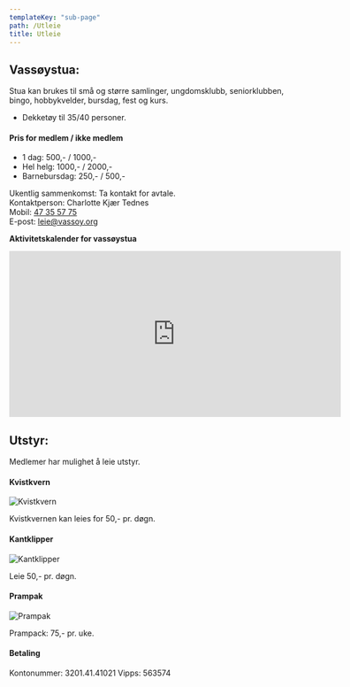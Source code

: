```yaml
---
templateKey: "sub-page"
path: /Utleie
title: Utleie
---
```


## Vassøystua:

Stua kan brukes til små og større samlinger, ungdomsklubb, seniorklubben, bingo, hobbykvelder, bursdag, fest og kurs.

- Dekketøy til 35/40 personer.

#### Pris for medlem / ikke medlem

- 1 dag: 500,- / 1000,-
- Hel helg: 1000,- / 2000,-
- Barnebursdag: 250,- / 500,-

Ukentlig sammenkomst: Ta kontakt for avtale.<br>
Kontaktperson: Charlotte Kjær Tednes<br>
Mobil: [47 35 57 75](tel:47355775)<br>
E-post: [leie@vassoy.org](mailto:leie@vassoy.org)<br>

**Aktivitetskalender for vassøystua**

<iframe src="https://calendar.google.com/calendar/embed?height=600&amp;wkst=2&amp;bgcolor=%23ffffff&amp;ctz=Europe%2FCopenhagen&amp;src=NDk4OGdhNTJlbHNyMDl2bGVlbDRsOGs0OGdAZ3JvdXAuY2FsZW5kYXIuZ29vZ2xlLmNvbQ&amp;color=%23009688&amp;hl=no&amp;showTitle=0&amp;showPrint=0&amp;showTabs=0&amp;showCalendars=0&amp;showTz=0&amp;showDate=1" style="border-width:0" width="600" height="300" frameborder="0" scrolling="no"></iframe>

## Utstyr:

Medlemer har mulighet å leie utstyr.

#### Kvistkvern

![Kvistkvern](/img/kvistkvern.jpg)

Kvistkvernen kan leies for 50,- pr. døgn.

#### Kantklipper

![Kantklipper](/img/kantklipper.jpg)

Leie 50,- pr. døgn.

#### Prampak

![Prampak](/img/prampak.jpg)

Prampack: 75,- pr. uke.

#### Betaling

Kontonummer: 3201.41.41021
Vipps: 563574
